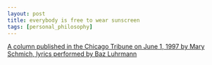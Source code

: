 ```yaml
---
layout: post
title: everybody is free to wear sunscreen
tags: [personal_philosophy]
---
```

[A column published in the Chicago Tribune on June 1, 1997 by Mary Schmich, lyrics performed by Baz Luhrmann](https://www.youtube.com/watch?v=sTJ7AzBIJoI)
